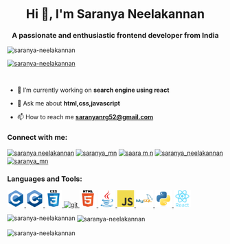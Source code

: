 <h1 align="center">Hi 👋, I'm Saranya Neelakannan</h1>
<h3 align="center">A passionate and enthusiastic frontend developer from India</h3>

<p align="left"> <img src="https://komarev.com/ghpvc/?username=saranya-neelakannan&label=Profile%20views&color=0e75b6&style=flat" alt="saranya-neelakannan" /> </p>

<p align="left"> <a href="https://github.com/ryo-ma/github-profile-trophy"><img src="https://github-profile-trophy.vercel.app/?username=saranya-neelakannan" alt="saranya-neelakannan" /></a> </p>

<p align="left"> <a href="https://twitter.com/" target="blank"><img src="https://img.shields.io/twitter/follow/?logo=twitter&style=for-the-badge" alt="" /></a> </p>

- 🔭 I’m currently working on **search engine using react**

- 💬 Ask me about **html,css,javascript**

- 📫 How to reach me **saranyanrg52@gmail.com**

<h3 align="left">Connect with me:</h3>
<p align="left">
<a href="https://linkedin.com/in/saranya neelakannan" target="blank"><img align="center" src="https://raw.githubusercontent.com/rahuldkjain/github-profile-readme-generator/master/src/images/icons/Social/linked-in-alt.svg" alt="saranya neelakannan" height="30" width="40" /></a>
<a href="https://www.codechef.com/users/saranya_mn" target="blank"><img align="center" src="https://cdn.jsdelivr.net/npm/simple-icons@3.1.0/icons/codechef.svg" alt="saranya_mn" height="30" width="40" /></a>
<a href="https://www.hackerrank.com/saara m n" target="blank"><img align="center" src="https://raw.githubusercontent.com/rahuldkjain/github-profile-readme-generator/master/src/images/icons/Social/hackerrank.svg" alt="saara m n" height="30" width="40" /></a>
<a href="https://www.leetcode.com/saranya_neelakannan" target="blank"><img align="center" src="https://raw.githubusercontent.com/rahuldkjain/github-profile-readme-generator/master/src/images/icons/Social/leet-code.svg" alt="saranya_neelakannan" height="30" width="40" /></a>
<a href="https://auth.geeksforgeeks.org/user/saranya_mn" target="blank"><img align="center" src="https://raw.githubusercontent.com/rahuldkjain/github-profile-readme-generator/master/src/images/icons/Social/geeks-for-geeks.svg" alt="saranya_mn" height="30" width="40" /></a>
</p>

<h3 align="left">Languages and Tools:</h3>
<p align="left"> <a href="https://www.cprogramming.com/" target="_blank" rel="noreferrer"> <img src="https://raw.githubusercontent.com/devicons/devicon/master/icons/c/c-original.svg" alt="c" width="40" height="40"/> </a> <a href="https://www.w3schools.com/cpp/" target="_blank" rel="noreferrer"> <img src="https://raw.githubusercontent.com/devicons/devicon/master/icons/cplusplus/cplusplus-original.svg" alt="cplusplus" width="40" height="40"/> </a> <a href="https://www.w3schools.com/css/" target="_blank" rel="noreferrer"> <img src="https://raw.githubusercontent.com/devicons/devicon/master/icons/css3/css3-original-wordmark.svg" alt="css3" width="40" height="40"/> </a> <a href="https://git-scm.com/" target="_blank" rel="noreferrer"> <img src="https://www.vectorlogo.zone/logos/git-scm/git-scm-icon.svg" alt="git" width="40" height="40"/> </a> <a href="https://www.w3.org/html/" target="_blank" rel="noreferrer"> <img src="https://raw.githubusercontent.com/devicons/devicon/master/icons/html5/html5-original-wordmark.svg" alt="html5" width="40" height="40"/> </a> <a href="https://www.java.com" target="_blank" rel="noreferrer"> <img src="https://raw.githubusercontent.com/devicons/devicon/master/icons/java/java-original.svg" alt="java" width="40" height="40"/> </a> <a href="https://developer.mozilla.org/en-US/docs/Web/JavaScript" target="_blank" rel="noreferrer"> <img src="https://raw.githubusercontent.com/devicons/devicon/master/icons/javascript/javascript-original.svg" alt="javascript" width="40" height="40"/> </a> <a href="https://www.mysql.com/" target="_blank" rel="noreferrer"> <img src="https://raw.githubusercontent.com/devicons/devicon/master/icons/mysql/mysql-original-wordmark.svg" alt="mysql" width="40" height="40"/> </a> <a href="https://www.python.org" target="_blank" rel="noreferrer"> <img src="https://raw.githubusercontent.com/devicons/devicon/master/icons/python/python-original.svg" alt="python" width="40" height="40"/> </a> <a href="https://reactjs.org/" target="_blank" rel="noreferrer"> <img src="https://raw.githubusercontent.com/devicons/devicon/master/icons/react/react-original-wordmark.svg" alt="react" width="40" height="40"/> </a> </p>

<p><img align="left" src="https://github-readme-stats.vercel.app/api/top-langs?username=saranya-neelakannan&show_icons=true&locale=en&layout=compact" alt="saranya-neelakannan" /></p>

<p>&nbsp;<img align="center" src="https://github-readme-stats.vercel.app/api?username=saranya-neelakannan&show_icons=true&locale=en" alt="saranya-neelakannan" /></p>

<p><img align="center" src="https://github-readme-streak-stats.herokuapp.com/?user=saranya-neelakannan&" alt="saranya-neelakannan" /></p>
